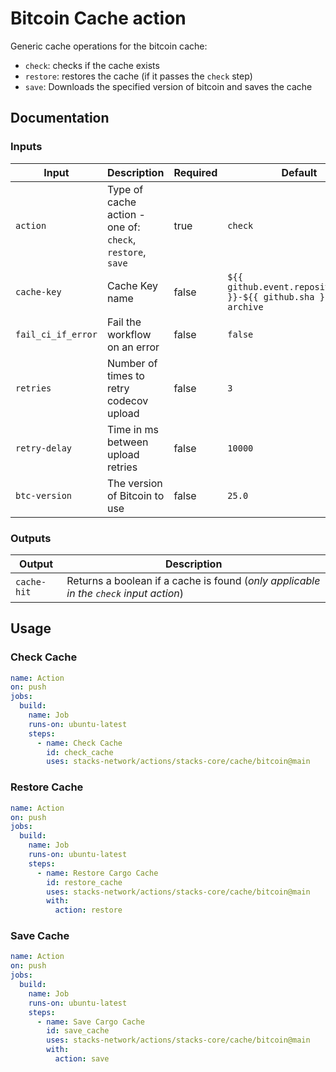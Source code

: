 # Bitcoin Cache action

Generic cache operations for the bitcoin cache:

- `check`: checks if the cache exists
- `restore`: restores the cache (if it passes the `check` step)
- `save`: Downloads the specified version of bitcoin and saves the cache

## Documentation

### Inputs

| Input              | Description                                               | Required | Default                                                              |
| ------------------ | --------------------------------------------------------- | -------- | -------------------------------------------------------------------- |
| `action`           | Type of cache action - one of: `check`, `restore`, `save` | true     | `check`                                                              |
| `cache-key`        | Cache Key name                                            | false    | `${{ github.event.repository.name }}-${{ github.sha }}-test-archive` |
| `fail_ci_if_error` | Fail the workflow on an error                             | false    | `false`                                                              |
| `retries`          | Number of times to retry codecov upload                   | false    | `3`                                                                  |
| `retry-delay`      | Time in ms between upload retries                         | false    | `10000`                                                              |
| `btc-version`      | The version of Bitcoin to use                             | false    | `25.0`                                                               |

### Outputs

| Output      | Description                                                                           |
| ----------- | ------------------------------------------------------------------------------------- |
| `cache-hit` | Returns a boolean if a cache is found (_only applicable in the `check` input action_) |

## Usage

### Check Cache

```yaml
name: Action
on: push
jobs:
  build:
    name: Job
    runs-on: ubuntu-latest
    steps:
      - name: Check Cache
        id: check_cache
        uses: stacks-network/actions/stacks-core/cache/bitcoin@main
```

### Restore Cache

```yaml
name: Action
on: push
jobs:
  build:
    name: Job
    runs-on: ubuntu-latest
    steps:
      - name: Restore Cargo Cache
        id: restore_cache
        uses: stacks-network/actions/stacks-core/cache/bitcoin@main
        with:
          action: restore
```

### Save Cache

```yaml
name: Action
on: push
jobs:
  build:
    name: Job
    runs-on: ubuntu-latest
    steps:
      - name: Save Cargo Cache
        id: save_cache
        uses: stacks-network/actions/stacks-core/cache/bitcoin@main
        with:
          action: save
```
